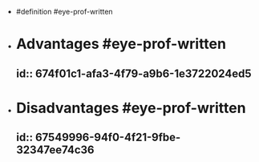 - #definition #eye-prof-written
- # Advantages #eye-prof-written
  id:: 674f01c1-afa3-4f79-a9b6-1e3722024ed5
	-
- # Disadvantages #eye-prof-written
  id:: 67549996-94f0-4f21-9fbe-32347ee74c36
	-